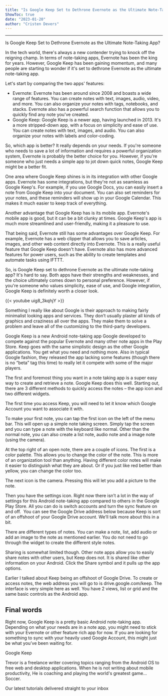 ```yaml
---
title: "Is Google Keep Set to Dethrone Evernote as the Ultimate Note-Taking App?"
ShowToc: true 
date: "2023-01-20"
author: "Cristen Devers"
---
```

*****
Is Google Keep Set to Dethrone Evernote as the Ultimate Note-Taking App?

In the tech world, there's always a new contender trying to knock off the reigning champ. In terms of note-taking apps, Evernote has been the king for years. However, Google Keep has been gaining momentum, and many people are starting to wonder if it's set to dethrone Evernote as the ultimate note-taking app.

Let's start by comparing the two apps' features:

- Evernote: Evernote has been around since 2008 and boasts a wide range of features. You can create notes with text, images, audio, video, and more. You can also organize your notes with tags, notebooks, and stacks. Evernote also has a powerful search function that allows you to quickly find any note you've created.
- Google Keep: Google Keep is a newer app, having launched in 2013. It's a more stripped-down app, with a focus on simplicity and ease of use. You can create notes with text, images, and audio. You can also organize your notes with labels and color-coding.

So, which app is better? It really depends on your needs. If you're someone who needs to save a lot of information and requires a powerful organization system, Evernote is probably the better choice for you. However, if you're someone who just needs a simple app to jot down quick notes, Google Keep might be a better fit.

One area where Google Keep shines is in its integration with other Google apps. Evernote has some integrations, but they're not as seamless as Google Keep's. For example, if you use Google Docs, you can easily insert a note from Google Keep into your document. You can also set reminders for your notes, and these reminders will show up in your Google Calendar. This makes it much easier to keep track of everything.

Another advantage that Google Keep has is its mobile app. Evernote's mobile app is good, but it can be a bit clunky at times. Google Keep's app is much more streamlined and user-friendly, making it a pleasure to use.

That being said, Evernote still has some advantages over Google Keep. For example, Evernote has a web clipper that allows you to save articles, images, and other web content directly into Evernote. This is a really useful feature that Google Keep doesn't have. Evernote also has more advanced features for power users, such as the ability to create templates and automate tasks using IFTTT.

So, is Google Keep set to dethrone Evernote as the ultimate note-taking app? It's hard to say. Both apps have their strengths and weaknesses, and the choice ultimately comes down to personal preference. However, if you're someone who values simplicity, ease of use, and Google integration, Google Keep is definitely worth a closer look.

{{< youtube uig8_3kqhjY >}} 



Something I really like about Google is their approach to making fairly minimalist looking apps and services. They don’t usually plaster all kinds of graphics and craziness all over the apps. They make them to solve a problem and leave all of the customizing to the third-party developers.
 
Google Keep is a new Android note-taking app Google developed to compete against the popular Evernote and many other note apps in the Play Store. Keep goes with the same simplistic design as the other Google applications. You get what you need and nothing more. Also in typical Google fashion, they released the app lacking some features (though there is no “beta” tag this time) to really let it compete with some of the major players.
 
The first and foremost thing you want in a note taking app is a super easy way to create and retrieve a note. Google Keep does this well. Starting out, there are 3 different methods to quickly access the notes – the app icon and two different widgets.
 

 
The first time you access Keep, you will need to let it know which Google Account you want to associate it with.
 
To make your first note, you can tap the first icon on the left of the menu bar. This will open up a simple note taking screen. Simply tap the screen and you can type a note with the keyboard like normal. Other than the normal note, you can also create a list note, audio note and a image note (using the camera).
 
At the top right of an open note, there are a couple of icons. The first is a color palette. This allows you to change the color of the note. This is more of an organization tool than anything. Having different color notes will make it easier to distinguish what they are about. Or if you just like red better than yellow, you can change the color too.
 
The next icon is the camera. Pressing this will let you add a picture to the note.
 
Then you have the settings icon. Right now there isn’t a lot in the way of settings for this Android note-taking app compared to others in the Google Play Store. All you can do is switch accounts and turn the sync feature on and off.  You can see the Google Drive address below because Keep is sort of an offshoot of your Google Drive account. We’ll talk more about this in a bit.
 
There are different types of notes. You can make a note, list, add audio or add an image to the note as mentioned earlier. You do not need to go through the widget to create the different style notes.
 
Sharing is somewhat limited though. Other note apps allow you to easily share notes with other users, but Keep does not. It is shared like other information on your Android. Click the Share symbol and it pulls up the app options.
 
Earlier I talked about Keep being an offshoot of Google Drive. To create or access notes, the web address you will go to is drive.google.com/keep. The interface is very simple here as well. You have 2 views, list or grid and the same basic controls as the Android app.
 
## Final words
 
Right now, Google Keep is a pretty basic Android note-taking app. Depending on what your needs are in a note app, you might need to stick with your Evernote or other feature rich app for now. If you are looking for something to sync with your heavily used Google Account, this might just be what you’ve been waiting for.
 
Google Keep
 
Trevor is a freelance writer covering topics ranging from the Android OS to free web and desktop applications. When he is not writing about  mobile productivity, He is coaching and playing the world's greatest game... Soccer.
 
Our latest tutorials delivered straight to your inbox





